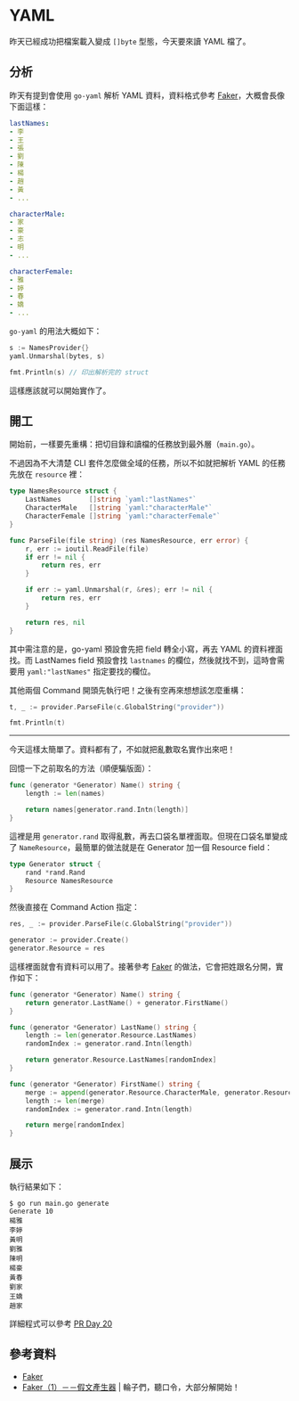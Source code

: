 # YAML

昨天已經成功把檔案載入變成 `[]byte` 型態，今天要來讀 YAML 檔了。

## 分析

昨天有提到會使用 `go-yaml` 解析 YAML 資料，資料格式參考 [Faker](https://github.com/fzaninotto/Faker/blob/v1.7.1/src/Faker/Provider/zh_TW/Person.php)，大概會長像下面這樣：

```yaml
lastNames:
- 李
- 王
- 張
- 劉
- 陳
- 楊
- 趙
- 黃
- ...

characterMale:
- 家
- 豪
- 志
- 明
- ...

characterFemale:
- 雅
- 婷
- 春
- 嬌
- ...
```

`go-yaml` 的用法大概如下：

```go
s := NamesProvider{}
yaml.Unmarshal(bytes, s)

fmt.Println(s) // 印出解析完的 struct
```

這樣應該就可以開始實作了。

## 開工

開始前，一樣要先重構：把切目錄和讀檔的任務放到最外層（`main.go`）。

不過因為不大清楚 CLI 套件怎麼做全域的任務，所以不如就把解析 YAML 的任務先放在 `resource` 裡：

```go
type NamesResource struct {
	LastNames       []string `yaml:"lastNames"`
	CharacterMale   []string `yaml:"characterMale"`
	CharacterFemale []string `yaml:"characterFemale"`
}

func ParseFile(file string) (res NamesResource, err error) {
	r, err := ioutil.ReadFile(file)
	if err != nil {
		return res, err
	}

	if err := yaml.Unmarshal(r, &res); err != nil {
		return res, err
	}

	return res, nil
}
```

其中需注意的是，go-yaml 預設會先把 field 轉全小寫，再去 YAML 的資料裡面找。而 LastNames field 預設會找 `lastnames` 的欄位，然後就找不到，這時會需要用 `yaml:"lastNames"` 指定要找的欄位。

其他兩個 Command 開頭先執行吧！之後有空再來想想該怎麼重構：

```go
t, _ := provider.ParseFile(c.GlobalString("provider"))

fmt.Println(t)
```

---

今天這樣太簡單了。資料都有了，不如就把亂數取名實作出來吧！

回憶一下之前取名的方法（順便騙版面）：

```go
func (generator *Generator) Name() string {
	length := len(names)

	return names[generator.rand.Intn(length)]
}
```

這裡是用 `generator.rand` 取得亂數，再去口袋名單裡面取。但現在口袋名單變成了 `NameResource`，最簡單的做法就是在 Generator 加一個 Resource field：

```go
type Generator struct {
	rand *rand.Rand
	Resource NamesResource
}
```

然後直接在 Command Action 指定：

```go
res, _ := provider.ParseFile(c.GlobalString("provider"))

generator := provider.Create()
generator.Resource = res
```

這樣裡面就會有資料可以用了。接著參考 [Faker](https://github.com/fzaninotto/Faker/blob/v1.7.1/src/Faker/Provider/Person.php) 的做法，它會把姓跟名分開，實作如下：

```go
func (generator *Generator) Name() string {
	return generator.LastName() + generator.FirstName()
}

func (generator *Generator) LastName() string {
	length := len(generator.Resource.LastNames)
	randomIndex := generator.rand.Intn(length)

	return generator.Resource.LastNames[randomIndex]
}

func (generator *Generator) FirstName() string {
	merge := append(generator.Resource.CharacterMale, generator.Resource.CharacterFemale...)
	length := len(merge)
	randomIndex := generator.rand.Intn(length)

	return merge[randomIndex]
}
```

## 展示

執行結果如下：

```
$ go run main.go generate
Generate 10
楊雅
李婷
黃明
劉雅
陳明
楊豪
黃春
劉家
王嬌
趙家
```

詳細程式可以參考 [PR Day 20](https://github.com/MilesChou/namer/pull/6)

## 參考資料

* [Faker](https://github.com/fzaninotto/Faker)
* [Faker（1）－－假文產生器][] | 輪子們，聽口令，大部分解開始！

[Faker（1）－－假文產生器]: /ironman-decompose-wheels/day06.md
